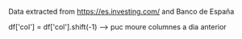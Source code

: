 
Data extracted from https://es.investing.com/ and Banco de España

df['col'] = df['col'].shift(-1) --> puc moure columnes a dia anterior
